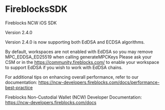 # FireblocksSDK

Fireblocks NCW iOS SDK 

Version 2.4.0

Version 2.4.0 is now supporting both EdDSA and ECDSA algorithms.

By default, workspaces are not enabled with EdDSA so you may remove MPC_EDDSA_ED25519 when calling generateMPCKeys
Please ask your CSM or in the https://community.fireblocks.com/ to enable your workspace to support EdDSA if you wish to work with EdDSA chains.

For additional tips on enhancing overall performance, refer to our documentation: https://ncw-developers.fireblocks.com/docs/performance-best-practice 

Fireblocks Non-Custodial Wallet (NCW) Developer Documentation: https://ncw-developers.fireblocks.com/docs

